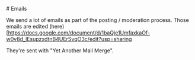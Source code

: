 # Emails

We send a lot of emails as part of the posting / moderation process. Those emails are edited (here)[https://docs.google.com/document/d/1baQje1UmfaxkaOf-w0v8d_lEsupzxdtnB4UErSvqO3c/edit?usp=sharing

They're sent with "Yet Another Mail Merge". 
